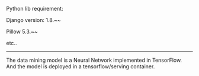Python lib requirement:
 
Django version: 1.8.~~

Pillow 5.3.~~

etc..

------------------------
The data mining model is a Neural Network implemented in TensorFlow. 
And the model is deployed in a tensorflow/serving container. 
